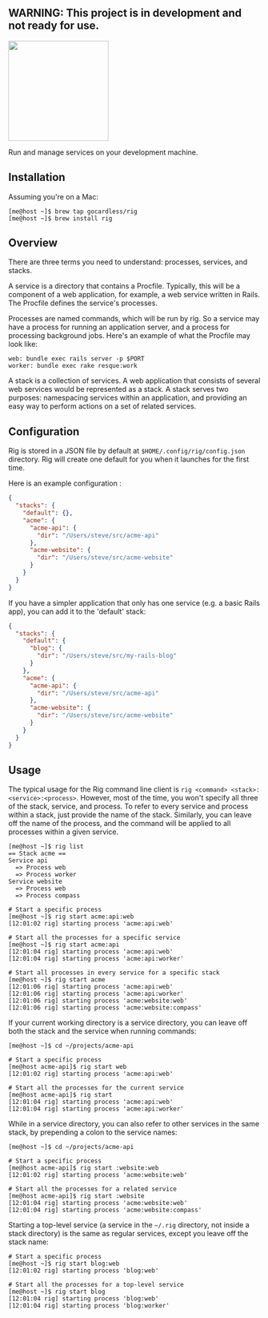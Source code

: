 ## WARNING: This project is in development and not ready for use.

<img src="http://f.cl.ly/items/0A362Z0H2C272k1O1832/rig-logo.jpg" width="200"/>

Run and manage services on your development machine.

## Installation

Assuming you're on a Mac:

```shell-session
[me@host ~]$ brew tap gocardless/rig
[me@host ~]$ brew install rig
```

## Overview

There are three terms you need to understand: processes, services, and stacks.

A service is a directory that contains a Procfile. Typically, this will be a
component of a web application, for example, a web service written in Rails.
The Procfile defines the service's processes.

Processes are named commands, which will be run by rig. So a service may have a
process for running an application server, and a process for processing
background jobs. Here's an example of what the Procfile may look like:

```
web: bundle exec rails server -p $PORT
worker: bundle exec rake resque:work
```

A stack is a collection of services. A web application that consists of several
web services would be represented as a stack. A stack serves two purposes:
namespacing services within an application, and providing an easy way to
perform actions on a set of related services.

## Configuration

Rig is stored in a JSON file by default at `$HOME/.config/rig/config.json`
directory. Rig will create one default for you when it launches for the first time.

Here is an example configuration :

```json
{
  "stacks": {
    "default": {},
    "acme": {
      "acme-api": {
        "dir": "/Users/steve/src/acme-api"
      },
      "acme-website": {
        "dir": "/Users/steve/src/acme-website"
      }
    }
  }
}
```

If you have a simpler application that only has one service (e.g. a basic Rails
app), you can add it to the 'default' stack:

```json
{
  "stacks": {
    "default": {
      "blog": {
        "dir": "/Users/steve/src/my-rails-blog"
      }
    },
    "acme": {
      "acme-api": {
        "dir": "/Users/steve/src/acme-api"
      },
      "acme-website": {
        "dir": "/Users/steve/src/acme-website"
      }
    }
  }
}
```

## Usage

The typical usage for the Rig command line client is
`rig <command> <stack>:<service>:<process>`. However, most of the time, you
won't specify all three of the stack, service, and process. To refer to every
service and process within a stack, just provide the name of the stack.
Similarly, you can leave off the name of the process, and the command will be
applied to all processes within a given service.


```shell-session
[me@host ~]$ rig list
== Stack acme ==
Service api
  => Process web
  => Process worker
Service website
  => Process web
  => Process compass

# Start a specific process
[me@host ~]$ rig start acme:api:web
[12:01:02 rig] starting process 'acme:api:web'

# Start all the processes for a specific service
[me@host ~]$ rig start acme:api
[12:01:04 rig] starting process 'acme:api:web'
[12:01:04 rig] starting process 'acme:api:worker'

# Start all processes in every service for a specific stack
[me@host ~]$ rig start acme
[12:01:06 rig] starting process 'acme:api:web'
[12:01:06 rig] starting process 'acme:api:worker'
[12:01:06 rig] starting process 'acme:website:web'
[12:01:06 rig] starting process 'acme:website:compass'
```

If your current working directory is a service directory, you can leave off
both the stack and the service when running commands:

```shell-session
[me@host ~]$ cd ~/projects/acme-api

# Start a specific process
[me@host acme-api]$ rig start web
[12:01:02 rig] starting process 'acme:api:web'

# Start all the processes for the current service
[me@host acme-api]$ rig start
[12:01:04 rig] starting process 'acme:api:web'
[12:01:04 rig] starting process 'acme:api:worker'
```

While in a service directory, you can also refer to other services in the same
stack, by prepending a colon to the service names:

```shell-session
[me@host ~]$ cd ~/projects/acme-api

# Start a specific process
[me@host acme-api]$ rig start :website:web
[12:01:02 rig] starting process 'acme:website:web'

# Start all the processes for a related service
[me@host acme-api]$ rig start :website
[12:01:04 rig] starting process 'acme:website:web'
[12:01:04 rig] starting process 'acme:website:compass'
```

Starting a top-level service (a service in the `~/.rig` directory, not inside
a stack directory) is the same as regular services, except you leave off the
stack name:

```shell-session
# Start a specific process
[me@host ~]$ rig start blog:web
[12:01:02 rig] starting process 'blog:web'

# Start all the processes for a top-level service
[me@host ~]$ rig start blog
[12:01:04 rig] starting process 'blog:web'
[12:01:04 rig] starting process 'blog:worker'
```
